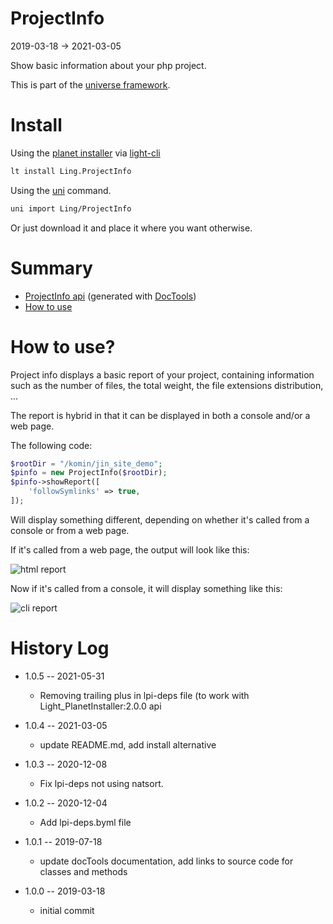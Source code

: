 ProjectInfo
===========
2019-03-18 -> 2021-03-05



Show basic information about your php project.


This is part of the [universe framework](https://github.com/karayabin/universe-snapshot).


Install
==========
Using the [planet installer](https://github.com/lingtalfi/Light_PlanetInstaller) via [light-cli](https://github.com/lingtalfi/Light_Cli)
```bash
lt install Ling.ProjectInfo
```

Using the [uni](https://github.com/lingtalfi/universe-naive-importer) command.
```bash
uni import Ling/ProjectInfo
```

Or just download it and place it where you want otherwise.






Summary
===========
- [ProjectInfo api](https://github.com/lingtalfi/ProjectInfo/blob/master/doc/api/Ling/ProjectInfo.md) (generated with [DocTools](https://github.com/lingtalfi/DocTools))
- [How to use](#how-to-use)




How to use?
===============

Project info displays a basic report of your project, containing information such as the number of files,
the total weight, the file extensions distribution, ...



The report is hybrid in that it can be displayed in both a console and/or a web page.

The following code:


```php
$rootDir = "/komin/jin_site_demo";
$pinfo = new ProjectInfo($rootDir);
$pinfo->showReport([
    'followSymlinks' => true,
]);
```



Will display something different, depending on whether it's called from a console or from a web page.

If it's called from a web page, the output will look like this:

![html report](http://lingtalfi.com/img/universe/ProjectInfo/project-info-html-report.png)

Now if it's called from a console, it will display something like this:

![cli report](http://lingtalfi.com/img/universe/ProjectInfo/project-info-cli-report.png)


History Log
=============

- 1.0.5 -- 2021-05-31

    - Removing trailing plus in lpi-deps file (to work with Light_PlanetInstaller:2.0.0 api

- 1.0.4 -- 2021-03-05

    - update README.md, add install alternative

- 1.0.3 -- 2020-12-08

    - Fix lpi-deps not using natsort.

- 1.0.2 -- 2020-12-04

    - Add lpi-deps.byml file

- 1.0.1 -- 2019-07-18

    - update docTools documentation, add links to source code for classes and methods
    
- 1.0.0 -- 2019-03-18

    - initial commit